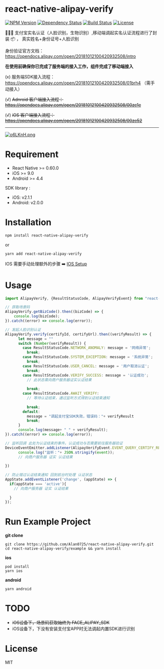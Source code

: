 # react-native-alipay-verify
[![NPM Version](https://img.shields.io/npm/v/react-native-alipay-verify.svg)](https://npmjs.org/package/react-native-alipay-verify)
[![Dependency Status](https://img.shields.io/david/react-native-alipay-verify.svg)](https://david-dm.org/react-native-alipay-verify)
[![Build Status](https://img.shields.io/travis/react-native-alipay-verify/master.svg)](https://travis-ci.org/react-native-alipay-verify)
[![License](https://img.shields.io/npm/l/react-native-alipay-verify.svg)](./LICENSE)

🍺🍺🍺 支付宝实名认证（人脸识别，生物识别）,移动端调起实名认证流程进行了封装 📦 ， 真实姓名+身份证号+人脸识别

身份验证官方文档：https://opendocs.alipay.com/open/20181012100420932508/intro

**在使用前确保你已完成了服务端的接入工作，组件完成了移动端接入**

(x) 服务端SDK接入流程：https://opendocs.alipay.com/open/20181012100420932508/01brh4 （需手动接入）

(√) ~~Adnroid 客户端接入流程：https://opendocs.alipay.com/open/20181012100420932508/00zc1e~~

(√) ~~iOS 客户端接入流程：https://opendocs.alipay.com/open/20181012100420932508/00ze52~~
****

[![o6LKnH.png](https://s4.ax1x.com/2021/12/07/o6LKnH.png)](https://imgtu.com/i/o6LKnH)

# Requirement
- React Native >= 0.60.0
- iOS >= 9.0
- Android >= 4.4

    
SDK library :

- iOS: v2.1.1
- Android: v2.0.0

# Installation

```sh
npm install react-native-alipay-verify
```

or

```sh
yarn add react-native-alipay-verify
```

IOS 需要手动处理额外的步骤 ➡️ [IOS Setup](./docs/ios-setup.md)

# Usage

```js
import AlipayVerify, {ResultStatusCode, AlipayVerifyEvent} from "react-native-alipay-verify";

// 获取场景码
AlipayVerify.getBizCode().then((bizCode) => {
	console.log(bizCode);
}).catch((error) => console.log(error));

// 发起人脸识别认证
AlipayVerify.verify(certifyId, certifyUrl).then((verifyResult) => {
      let message = ""
      switch (Number(verifyResult)) {
        case ResultStatusCode.NETWORK_ANOMALY: message = '网络异常';
          break;
        case ResultStatusCode.SYSTEM_EXCEPTION: message = '系统异常';
          break;
        case ResultStatusCode.USER_CANCEL: message = '用户取消认证';
          break;
        case ResultStatusCode.VERIFY_SUCCESS: message = '认证成功';
          // 此状态需向商户服务器证实认证结果
          
          break;
        case ResultStatusCode.AWAIT_VERIFY:
          // 等待认证结束，通过监听方式得到认证结束通知
          
          break;
        default:
          message = "调起支付宝SDK失败，错误码："+ verifyResult
          break;
      }
      console.log(message+ " " + verifyResult);
}).catch((error) => console.log(error));

// 监听回调 此处为认证结束的事件。认证成功与否需要前往服务器验证
DeviceEventEmitter.addListener(AlipayVerifyEvent.EVENT_QUERY_CERTIFY_RESULT,(event) => {
      console.log("监听："+ JSON.stringify(event));
      // 向商户服务器 证实 认证结果
  
})

// 防止错过认证结束通知 回到前台时处理 认证状态
AppState.addEventListener('change', (appState) => {
  if(appState === 'active'){
    // 向商户服务器 证实 认证结果
    
  }
});
```
# Run Example Project
**git clone**
``` shell
git clone https://github.com/Alan0725/react-native-alipay-verify.git
cd react-native-alipay-verify/example && yarn install
```
**ios**
``` shell
pod install
yarn ios
```
**android**
``` shell
yarn android
```
# TODO

- ~~iOS设备下，场景码获取始终为 FACE_ALIPAY_SDK~~
- iOS设备下，下没有安装支付宝APP时无法调起内置SDK进行识别

# License

MIT

